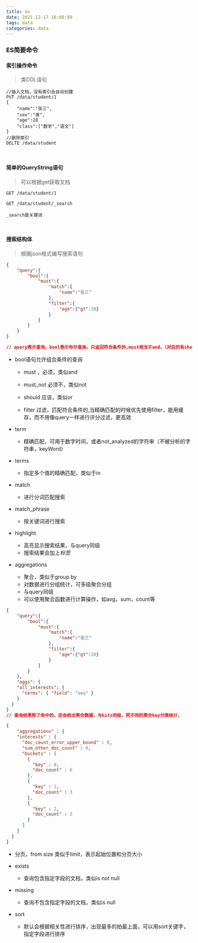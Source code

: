 ```yaml
---
title: es
date: 2021-12-17 16:08:09
tags: data
categories: data
---
```


### ES简要命令


#### 索引操作命令

> 类DDL语句

```ES
//插入文档，没有索引会自动创建
PUT /data/student/1
{
	"name":"张三",
	"sex":"男",
	"age":28
	"class":["数学","语文"]
}
//删除索引
DELTE /data/student



```

<!-- more -->


#### 简单的QueryString语句

> 可以根据get获取文档

```ES
GET /data/student/1

GET /data/student/_search

_search是关键词



```


#### 搜索结构体

> 根据json格式编写搜索语句



 

``` JSON
{
	"query":{
		"bool":{
			"must":{
				"match":{
					"name":"张三"
				},
				"filter":{
					"age":{"gt":20}
				}
			}
		}
	}
}

// query表示查询，bool表示布尔查询，只返回符合条件的,must相当于and，（对应的有should相当于or），match表示匹配相当于like，但是会进行分词处理，会搜张，会搜三，会搜张三（当然还有更复杂的用法）,filter表示过滤掉
```


- bool语句允许组合条件的查询
	- must ，必须，类似and

	- must_not	必须不，类似not

	- should	应该，类似or

	- filter	过滤，匹配符合条件的,当精确匹配的时候优先使用filter，能用缓存，而不用像query一样进行评分过滤，更高效


- term
	- 精确匹配，可用于数字时间，或者not_analyzed的字符串（不被分析的字符串，keyWord）

- terms
	- 指定多个值的精确匹配，类似于in

- match
	- 进行分词匹配搜索

- match_phrase
	- 按关键词进行搜索
- highlight
	- 高亮显示搜索结果，与query同级
	- 搜索结果会加上<em>标签</em>

- aggregations
	- 聚合，类似于group by
	- 对数据进行分组统计，可多级聚合分组
	- 与query同级
	- 可以使用聚合函数进行计算操作，如avg，sum，count等


```JSON
{
	"query":{
		"bool":{
			"must":{
				"match":{
					"name":"张三"
				},
				"filter":{
					"age":{"gt":20}
				}
			}
		}
	},
	"aggs": {
    "all_interests": {
      "terms": { "field": "sex" }
    }
  }
}
// 查询结果除了命中的，还会给出聚合数据，与hits同级，把不同的聚合key分类统计，

{
	"aggregations" : {
    "interests" : {
      "doc_count_error_upper_bound" : 0,
      "sum_other_doc_count" : 0,
      "buckets" : [
        {
          "key" : 0,
          "doc_count" : 6
        },
        {
          "key" : 1,
          "doc_count" : 3
        },
        {
          "key" : 2,
          "doc_count" : 3
        }
      ]
    }
  }
}

```

- 分页，from size 类似于limit，表示起始位置和分页大小


- exists
	- 查询包含指定字段的文档，类似is not null

- missing
	- 查询不包含指定字段的文档，类似is null


- sort
	- 默认会根据相关性进行排序，出现最多的拍最上面，可以用sort关键字，指定字段进行排序
